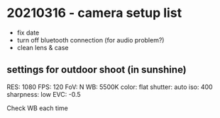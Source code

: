 # 20210316 - camera setup list

- fix date
- turn off bluetooth connection (for audio problem?)
- clean lens & case


## settings for outdoor shoot (in sunshine)

RES: 1080
FPS: 120
FoV: N
WB: 5500K
color: flat
shutter: auto
iso: 400
sharpness: low
EVC: -0.5

Check WB each time
